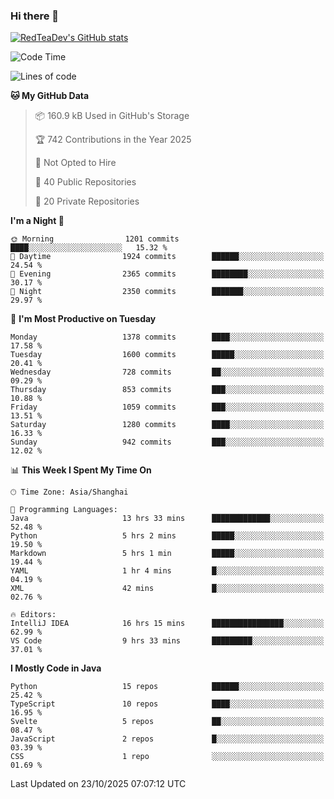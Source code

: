 ### Hi there 👋

<!--
**RedTeaDev/RedTeaDev** is a ✨ _special_ ✨ repository because its `README.md` (this file) appears on your GitHub profile.

Here are some ideas to get you started:

- 🔭 I’m currently working on ...
- 🌱 I’m currently learning ...
- 👯 I’m looking to collaborate on ...
- 🤔 I’m looking for help with ...
- 💬 Ask me about ...
- 📫 How to reach me: ...
- 😄 Pronouns: ...
- ⚡ Fun fact: ...
-->

<!--
[![wakatime](https://wakatime.com/badge/user/6b101ed0-04c0-4490-9283-eb61f2efff96.svg)](https://wakatime.com/@6b101ed0-04c0-4490-9283-eb61f2efff96)
!-->

[![RedTeaDev's GitHub stats](https://github-readme-stats.vercel.app/api?username=RedTeaDev\&include_all_commits=true)](https://github.com/anuraghazra/github-readme-stats)
<!--
[![willianrod's wakatime stats](https://github-readme-stats.vercel.app/api/wakatime?username=RedTeaDev)](https://github.com/anuraghazra/github-readme-stats)
!-->
<!--START_SECTION:waka-->
![Code Time](http://img.shields.io/badge/Code%20Time-3%2C609%20hrs%2026%20mins-blue)

![Lines of code](https://img.shields.io/badge/From%20Hello%20World%20I%27ve%20Written-1.4%20million%20lines%20of%20code-blue)

**🐱 My GitHub Data** 

> 📦 160.9 kB Used in GitHub's Storage 
 > 
> 🏆 742 Contributions in the Year 2025
 > 
> 🚫 Not Opted to Hire
 > 
> 📜 40 Public Repositories 
 > 
> 🔑 20 Private Repositories 
 > 
**I'm a Night 🦉** 

```text
🌞 Morning                1201 commits        ████░░░░░░░░░░░░░░░░░░░░░   15.32 % 
🌆 Daytime                1924 commits        ██████░░░░░░░░░░░░░░░░░░░   24.54 % 
🌃 Evening                2365 commits        ████████░░░░░░░░░░░░░░░░░   30.17 % 
🌙 Night                  2350 commits        ███████░░░░░░░░░░░░░░░░░░   29.97 % 
```
📅 **I'm Most Productive on Tuesday** 

```text
Monday                   1378 commits        ████░░░░░░░░░░░░░░░░░░░░░   17.58 % 
Tuesday                  1600 commits        █████░░░░░░░░░░░░░░░░░░░░   20.41 % 
Wednesday                728 commits         ██░░░░░░░░░░░░░░░░░░░░░░░   09.29 % 
Thursday                 853 commits         ███░░░░░░░░░░░░░░░░░░░░░░   10.88 % 
Friday                   1059 commits        ███░░░░░░░░░░░░░░░░░░░░░░   13.51 % 
Saturday                 1280 commits        ████░░░░░░░░░░░░░░░░░░░░░   16.33 % 
Sunday                   942 commits         ███░░░░░░░░░░░░░░░░░░░░░░   12.02 % 
```


📊 **This Week I Spent My Time On** 

```text
🕑︎ Time Zone: Asia/Shanghai

💬 Programming Languages: 
Java                     13 hrs 33 mins      █████████████░░░░░░░░░░░░   52.48 % 
Python                   5 hrs 2 mins        █████░░░░░░░░░░░░░░░░░░░░   19.50 % 
Markdown                 5 hrs 1 min         █████░░░░░░░░░░░░░░░░░░░░   19.44 % 
YAML                     1 hr 4 mins         █░░░░░░░░░░░░░░░░░░░░░░░░   04.19 % 
XML                      42 mins             █░░░░░░░░░░░░░░░░░░░░░░░░   02.76 % 

🔥 Editors: 
IntelliJ IDEA            16 hrs 15 mins      ████████████████░░░░░░░░░   62.99 % 
VS Code                  9 hrs 33 mins       █████████░░░░░░░░░░░░░░░░   37.01 % 
```

**I Mostly Code in Java** 

```text
Python                   15 repos            ██████░░░░░░░░░░░░░░░░░░░   25.42 % 
TypeScript               10 repos            ████░░░░░░░░░░░░░░░░░░░░░   16.95 % 
Svelte                   5 repos             ██░░░░░░░░░░░░░░░░░░░░░░░   08.47 % 
JavaScript               2 repos             █░░░░░░░░░░░░░░░░░░░░░░░░   03.39 % 
CSS                      1 repo              ░░░░░░░░░░░░░░░░░░░░░░░░░   01.69 % 
```




 Last Updated on 23/10/2025 07:07:12 UTC
<!--END_SECTION:waka-->


